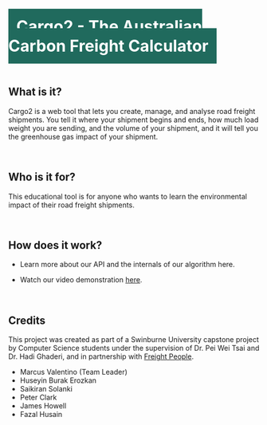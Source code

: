 <span style="font-size: 2rem; font-weight: bold; padding: 1rem; background: #206a5d; color: white">Cargo2 - The Australian Carbon Freight Calculator</span>



<br>

## What is it?

Cargo2 is a web tool that lets you create, manage, and analyse road freight shipments. You tell it where your shipment begins and ends, how much load weight you are sending, and the volume of your shipment, and it will tell you the greenhouse gas impact of your shipment.

<br>

## Who is it for?

This educational tool is for anyone who wants to learn the environmental impact of their road freight shipments. 

<br>

## How does it work?

- Learn more about our API and the internals of our algorithm here. 

- Watch our video demonstration [here](https://www.youtube.com/watch?v=3CLr-GgRkQY ).

<br>

## Credits

This project was created as part of a Swinburne University capstone project by Computer Science students under the supervision of Dr. Pei Wei Tsai and Dr. Hadi Ghaderi, and in partnership with [Freight People](https://www.freightpeople.com.au/).

- Marcus Valentino (Team Leader)
- Huseyin Burak Erozkan
- Saikiran Solanki
- Peter Clark
- James Howell
- Fazal Husain

